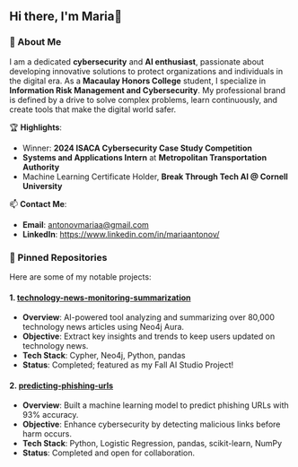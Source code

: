 ## Hi there, I'm Maria👋

### 🌟 About Me  
I am a dedicated **cybersecurity** and **AI enthusiast**, passionate about developing innovative solutions to protect organizations and individuals in the digital era. As a **Macaulay Honors College** student, I specialize in **Information Risk Management and Cybersecurity**. My professional brand is defined by a drive to solve complex problems, learn continuously, and create tools that make the digital world safer.  

🏆 **Highlights**:  
- Winner: **2024 ISACA Cybersecurity Case Study Competition**  
- **Systems and Applications Intern** at **Metropolitan Transportation Authority**  
- Machine Learning Certificate Holder, **Break Through Tech AI @ Cornell University**  

📫 **Contact Me**:  
- **Email**: antonovmariaa@gmail.com  
- **LinkedIn**: https://www.linkedin.com/in/mariaantonov/

### 📂 Pinned Repositories  
Here are some of my notable projects:  

#### 1. [technology-news-monitoring-summarization](https://github.com/BTTAI-1A-Accenture/Technology-News-Insights)  
- **Overview**: AI-powered tool analyzing and summarizing over 80,000 technology news articles using Neo4j Aura.  
- **Objective**: Extract key insights and trends to keep users updated on technology news.  
- **Tech Stack**: Cypher, Neo4j, Python, pandas  
- **Status**: Completed; featured as my Fall AI Studio Project!  

#### 2. [predicting-phishing-urls](https://github.com/mariaantonov/Predicting-Phishing-URLS)  
- **Overview**: Built a machine learning model to predict phishing URLs with 93% accuracy.  
- **Objective**: Enhance cybersecurity by detecting malicious links before harm occurs.  
- **Tech Stack**: Python, Logistic Regression, pandas, scikit-learn, NumPy  
- **Status**: Completed and open for collaboration.  

<!--
**mariaantonov/mariaantonov** is a ✨ _special_ ✨ repository because its `README.md` (this file) appears on your GitHub profile.

Here are some ideas to get you started:

- 🔭 I’m currently working on ...
- 🌱 I’m currently learning ...
- 👯 I’m looking to collaborate on ...
- 🤔 I’m looking for help with ...
- 💬 Ask me about ...
- 📫 How to reach me: ...
- 😄 Pronouns: ...
- ⚡ Fun fact: ...
-->
